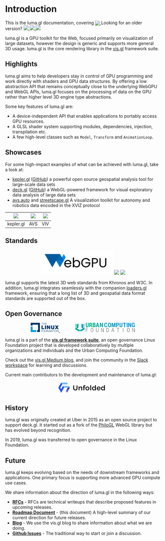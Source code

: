 # Introduction

<span />This is the luma.gl documentation, covering
<a href="https://github.com/visgl/luma.gl/blob/8.5-release/docs">
  <img style="margin-bottom: -4px" src="https://img.shields.io/badge/v-8.5-brightgreen.svg?style=flat-square" />
</a>
<span />Looking for an older version?
<a href="https://github.com/visgl/luma.gl/blob/8.4-release/docs">
  <img src="https://img.shields.io/badge/v-8.4-green.svg?style=flat-square" />
</a>
<a href="https://github.com/visgl/luma.gl/blob/7.3-release/docs">
  <img src="https://img.shields.io/badge/v-7.3-green.svg?style=flat-square" />
</a>
<a href="https://github.com/visgl/luma.gl/blob/6.4-release/docs">
  <img src="https://img.shields.io/badge/v-6.4-green.svg?style=flat-square" />
</a>

luma.gl is a GPU toolkit for the Web, focused primarily on visualization of large datasets,
however the design is generic and supports more general 3D usage.
luma.gl is the core rendering library in the [vis.gl](http://vis.gl/) framework suite.

## Highlights

luma.gl aims to help developers stay in control of GPU programming and
work directly with shaders and GPU data structures. By offering a low abstraction API that
remains conceptually close to the underlying WebGPU and WebGL APIs, luma.gl focuses on the processing
of data on the GPU rather than higher level 3D engine type abstractions.

Some key features of luma.gl are:

- A device-independent API that enables applications to portably access GPU resources.
- A GLSL shader system supporting modules, dependencies, injection, transpilation etc.
- A few high-level classes such as `Model`, `Transform` and `AnimationLoop`.

## Showcases

For some high-impact examples of what can be achieved with luma.gl, take a look at:

- [kepler.gl](https://kepler.gl/) ([GitHub](https://github.com/keplergl/kepler.gl)) a powerful open source geospatial analysis tool for large-scale data sets
- [deck.gl](http://deck.gl/#/) ([GitHub](https://github.com/visgl/deck.gl)) a WebGL-powered framework for visual exploratory data analysis of large data sets
- [avs.auto](https://avs.auto/#/) and [streetscape.gl](https://github.com/uber/streetscape.gl) A visualization toolkit for autonomy and robotics data encoded in the XVIZ protocol

|  <img height="200" src="https://deck.gl/images/showcase/kepler-gl.jpg" /> | <img height="200" src="https://deck.gl/images/showcase/avs.jpg" /> | <img height="200" src="https://deck.gl/images/showcase/viv.jpg" />
| :---: | :---: | :---: |
| <center>kepler.gl</center> | <center>AVS</center> | <center>VIV</center> |

## Standards

<center>
  <img height="80" src="https://raw.githubusercontent.com/gpuweb/gpuweb/3b3a1632ff1ad6a573330a58710e341bb9d65576/logo/webgpu-horizontal.svg" />
  <img height="80" src="https://raw.github.com/visgl/deck.gl-data/master/images/whats-new/webgl2.jpg" />
  <img height="80" src="https://raw.github.com/visgl/deck.gl-data/master/images/gltf.png" />
</center>

luma.gl supports the latest 3D web standards from Khronos and W3C.
In addition, luma.gl integrates seamlessly with the companion [loaders.gl](https://loaders.gl) framework,
ensuring that a long list of 3D and geospatial data format standards are supported out of the box.

## Open Governance

<center>
<a href="https://vis.gl">
  <img height="30" src="https://raw.githubusercontent.com/visgl/vis.gl/master/src/images/logos/linux-foundation.svg" />
  <span style="padding-left: 50px;" />
  <img height="30" src="https://raw.githubusercontent.com/visgl/vis.gl/master/src/images/logos/ucf-color-hztl.svg" />
</a>
</center>

luma.gl is a part of the <a href="https://vis.gl"><b>vis.gl framework suite</b></a>, an open governance Linux Foundation project that is developed collaboratively by multiple organizations and individuals and the Urban Computing Foundation.

Check out the [vis.gl Medium blog](https://medium.com/vis-gl), and join the community
in the [Slack workspace](https://join.slack.com/t/deckgl/shared_invite/zt-7oeoqie8-NQqzSp5SLTFMDeNSPxi7eg) for learning and discussions.

Current main contributors to the development and maintenance of luma.gl:

<center>
<p style="margin-left: auto; margin-right: auto;">
  <a href="https://foursquare.com">
    <img height="40" src="https://raw.githubusercontent.com/visgl/vis.gl/master/src/images/logos/unfolded-logo.png" />
  </a>
</p>
</center>

## History

luma.gl was originally created at Uber in 2015 as an open source project to support deck.gl. It started out as a fork of the [PhiloGL](https://github.com/senchalabs/philogl) WebGL library but has evolved beyond recognition.

In 2019, luma.gl was transferred to open governance in the Linux Foundation.

## Future

luma.gl keeps evolving based on the needs of downstream frameworks and applications.
One primary focus is supporting more advanced GPU compute use cases.

We share information about the direction of luma.gl in the following ways:

- **[RFCs](https://github.com/visgl/luma.gl/tree/master/dev-docs/RFCs)** - RFCs are technical writeups that describe proposed features in upcoming releases.
- **[Roadmap Document](https://luma.gl/#/documentation/overview/roadmap)** - (this document) A high-level summary of our current direction for future releases.
- **[Blog](https://medium.com/@vis.gl)** - We use the vis.gl blog to share information about what we are doing.
- **[Github Issues](https://github.com/visgl/luma.gl/issues)** - The traditional way to start or join a discussion.
